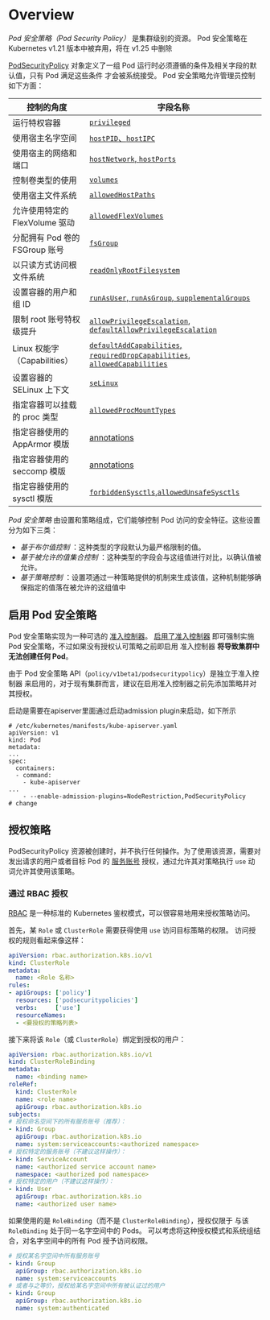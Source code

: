 # Overview

*Pod 安全策略（Pod Security Policy）* 是集群级别的资源。  Pod 安全策略在 Kubernetes v1.21 版本中被弃用，将在 v1.25 中删除

[PodSecurityPolicy](https://kubernetes.io/docs/reference/generated/kubernetes-api/v1.23/#podsecuritypolicy-v1beta1-policy) 对象定义了一组 Pod 运行时必须遵循的条件及相关字段的默认值，只有 Pod 满足这些条件 才会被系统接受。 Pod 安全策略允许管理员控制如下方面：

| 控制的角度                     | 字段名称                                                     |
| ------------------------------ | ------------------------------------------------------------ |
| 运行特权容器                   | [`privileged`](https://kubernetes.io/zh/docs/concepts/policy/pod-security-policy/#privileged) |
| 使用宿主名字空间               | [`hostPID`、`hostIPC`](https://kubernetes.io/zh/docs/concepts/policy/pod-security-policy/#host-namespaces) |
| 使用宿主的网络和端口           | [`hostNetwork`, `hostPorts`](https://kubernetes.io/zh/docs/concepts/policy/pod-security-policy/#host-namespaces) |
| 控制卷类型的使用               | [`volumes`](https://kubernetes.io/zh/docs/concepts/policy/pod-security-policy/#volumes-and-file-systems) |
| 使用宿主文件系统               | [`allowedHostPaths`](https://kubernetes.io/zh/docs/concepts/policy/pod-security-policy/#volumes-and-file-systems) |
| 允许使用特定的 FlexVolume 驱动 | [`allowedFlexVolumes`](https://kubernetes.io/zh/docs/concepts/policy/pod-security-policy/#flexvolume-drivers) |
| 分配拥有 Pod 卷的 FSGroup 账号 | [`fsGroup`](https://kubernetes.io/zh/docs/concepts/policy/pod-security-policy/#volumes-and-file-systems) |
| 以只读方式访问根文件系统       | [`readOnlyRootFilesystem`](https://kubernetes.io/zh/docs/concepts/policy/pod-security-policy/#volumes-and-file-systems) |
| 设置容器的用户和组 ID          | [`runAsUser`, `runAsGroup`, `supplementalGroups`](https://kubernetes.io/zh/docs/concepts/policy/pod-security-policy/#users-and-groups) |
| 限制 root 账号特权级提升       | [`allowPrivilegeEscalation`, `defaultAllowPrivilegeEscalation`](https://kubernetes.io/zh/docs/concepts/policy/pod-security-policy/#privilege-escalation) |
| Linux 权能字（Capabilities）   | [`defaultAddCapabilities`, `requiredDropCapabilities`, `allowedCapabilities`](https://kubernetes.io/zh/docs/concepts/policy/pod-security-policy/#capabilities) |
| 设置容器的 SELinux 上下文      | [`seLinux`](https://kubernetes.io/zh/docs/concepts/policy/pod-security-policy/#selinux) |
| 指定容器可以挂载的 proc 类型   | [`allowedProcMountTypes`](https://kubernetes.io/zh/docs/concepts/policy/pod-security-policy/#allowedprocmounttypes) |
| 指定容器使用的 AppArmor 模版   | [annotations](https://kubernetes.io/zh/docs/concepts/policy/pod-security-policy/#apparmor) |
| 指定容器使用的 seccomp 模版    | [annotations](https://kubernetes.io/zh/docs/concepts/policy/pod-security-policy/#seccomp) |
| 指定容器使用的 sysctl 模版     | [`forbiddenSysctls`,`allowedUnsafeSysctls`](https://kubernetes.io/zh/docs/concepts/policy/pod-security-policy/#sysctl) |

*Pod 安全策略* 由设置和策略组成，它们能够控制 Pod 访问的安全特征。这些设置分为如下三类：

- *基于布尔值控制* ：这种类型的字段默认为最严格限制的值。
- *基于被允许的值集合控制* ：这种类型的字段会与这组值进行对比，以确认值被允许。
- *基于策略控制* ：设置项通过一种策略提供的机制来生成该值，这种机制能够确保指定的值落在被允许的这组值中

## 启用 Pod 安全策略

Pod 安全策略实现为一种可选的 [准入控制器](https://kubernetes.io/zh/docs/reference/access-authn-authz/admission-controllers/#podsecuritypolicy)。 [启用了准入控制器](https://kubernetes.io/zh/docs/reference/access-authn-authz/admission-controllers/#how-do-i-turn-on-an-admission-control-plug-in) 即可强制实施 Pod 安全策略，不过如果没有授权认可策略之前即启用 准入控制器 **将导致集群中无法创建任何 Pod**。

由于 Pod 安全策略 API（`policy/v1beta1/podsecuritypolicy`）是独立于准入控制器 来启用的，对于现有集群而言，建议在启用准入控制器之前先添加策略并对其授权。

启动是需要在apiserver里面通过启动admission plugin来启动，如下所示

```
# /etc/kubernetes/manifests/kube-apiserver.yaml
apiVersion: v1
kind: Pod
metadata:
...
spec:
  containers:
  - command:
    - kube-apiserver
...
    - --enable-admission-plugins=NodeRestriction,PodSecurityPolicy
# change
```



## 授权策略 

PodSecurityPolicy 资源被创建时，并不执行任何操作。为了使用该资源，需要对 发出请求的用户或者目标 Pod 的 [服务账号](https://kubernetes.io/zh/docs/tasks/configure-pod-container/configure-service-account/) 授权，通过允许其对策略执行 `use` 动词允许其使用该策略。

### 通过 RBAC 授权 

[RBAC](https://kubernetes.io/zh/docs/reference/access-authn-authz/rbac/) 是一种标准的 Kubernetes 鉴权模式，可以很容易地用来授权策略访问。

首先，某 `Role` 或 `ClusterRole` 需要获得使用 `use` 访问目标策略的权限。 访问授权的规则看起来像这样：

```yaml
apiVersion: rbac.authorization.k8s.io/v1
kind: ClusterRole
metadata:
  name: <Role 名称>
rules:
- apiGroups: ['policy']
  resources: ['podsecuritypolicies']
  verbs:     ['use']
  resourceNames:
  - <要授权的策略列表>
```

接下来将该 `Role`（或 `ClusterRole`）绑定到授权的用户：

```yaml
apiVersion: rbac.authorization.k8s.io/v1
kind: ClusterRoleBinding
metadata:
  name: <binding name>
roleRef:
  kind: ClusterRole
  name: <role name>
  apiGroup: rbac.authorization.k8s.io
subjects:
# 授权命名空间下的所有服务账号（推荐）：
- kind: Group
  apiGroup: rbac.authorization.k8s.io
  name: system:serviceaccounts:<authorized namespace>
# 授权特定的服务账号（不建议这样操作）：
- kind: ServiceAccount
  name: <authorized service account name>
  namespace: <authorized pod namespace>
# 授权特定的用户（不建议这样操作）：
- kind: User
  apiGroup: rbac.authorization.k8s.io
  name: <authorized user name>
```

如果使用的是 `RoleBinding`（而不是 `ClusterRoleBinding`），授权仅限于 与该 `RoleBinding` 处于同一名字空间中的 Pods。 可以考虑将这种授权模式和系统组结合，对名字空间中的所有 Pod 授予访问权限。

```yaml
# 授权某名字空间中所有服务账号
- kind: Group
  apiGroup: rbac.authorization.k8s.io
  name: system:serviceaccounts
# 或者与之等价，授权给某名字空间中所有被认证过的用户
- kind: Group
  apiGroup: rbac.authorization.k8s.io
  name: system:authenticated
```

